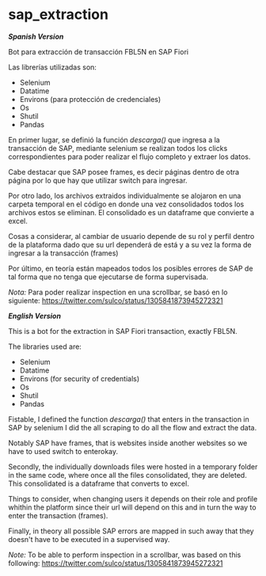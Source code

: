 # sap_extraction

***Spanish Version***

Bot para extracción de transacción FBL5N en SAP Fiori

Las librerías utilizadas son:
- Selenium
- Datatime
- Environs (para protección de credenciales)
- Os
- Shutil
- Pandas

En primer lugar, se definió la función *descarga()* que ingresa a la transacción de SAP, mediante selenium se realizan todos los clicks correspondientes para poder realizar el flujo completo y extraer los datos.

Cabe destacar que SAP posee frames, es decir páginas dentro de otra página por lo que hay que utilizar switch para ingresar.

Por otro lado, los archivos extraidos individualmente se alojaron en una carpeta temporal en el código en donde una vez consolidados todos los archivos estos se eliminan. El consolidado es un dataframe que convierte a excel.

Cosas a considerar, al cambiar de usuario depende de su rol y perfil dentro de la plataforma dado que su url dependerá de está y a su vez la forma de ingresar a la transacción (frames)

Por último, en teoría están mapeados todos los posibles errores de SAP de tal forma que no tenga que ejecutarse de forma supervisada.

*Nota:* Para poder realizar inspection en una scrollbar, se basó en lo siguiente:
https://twitter.com/sulco/status/1305841873945272321

***English Version***

This is a bot for the extraction in SAP Fiori transaction, exactly FBL5N. 

The libraries used are:
- Selenium
- Datatime
- Environs (for security of credentials)
- Os
- Shutil
- Pandas

Fistable, I defined the function *descarga()* that enters in the transaction in SAP by selenium I did the all scraping to do all the flow and extract the data.

Notably SAP have frames, that is websites inside another websites so we have to used switch to enterokay.

Secondly, the individually downloads files were hosted in a temporary folder in the same code, where once all the files consolidated, they are deleted. This consolidated is a dataframe that converts to excel.

Things to consider, when changing users it depends on their role and profile whithin the platform since their url will depend on this and in turn the way to enter the transaction (frames).

Finally, in theory all possible SAP errors are mapped in such away that they doesn't have to be executed in a supervised way.

*Note:* To be able to perform inspection in a scrollbar, was based on this following: https://twitter.com/sulco/status/1305841873945272321 